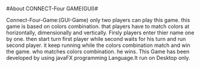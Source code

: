 #About CONNECT-Four GAME(GUI)#

Connect-Four-Game:(GUI-Game) only two players can play this game. this game is based on colors combination. that players have to match colors at horizontally, dimensionally and vertically.
Firsly players enter thier name one by one. then start turn first player while second waits for his turn and run second player. it keep running while the colors combination match and win the game.
who matches colors combination. he wins. This Game has been developed by using javaFX programming Language.It run on Desktop only. 
